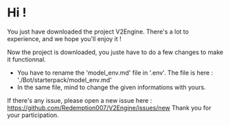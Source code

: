 # Hi !
You just have downloaded the project V2Engine.
There's a lot to experience, and we hope you'll enjoy it !

Now the project is downloaded, you juste have to do a few changes to make it functionnal.
- You have to rename the 'model_env.md' file in '.env'. The file is here : './Bot/starterpack/model_env.md'
- In the same file, mind to change the given informations with yours.

If there's any issue, please open a new issue here : https://github.com/Redemption007/V2Engine/issues/new
Thank you for your participation.
